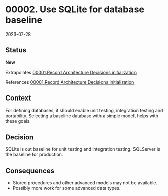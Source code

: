 # 00002. Use SQLite for database baseline

2023-07-28

## Status

__New__

Extrapolates [00001.Record Architecture Decisions initialization](.\00001-record-architecture-decisions-initialization)

References [00001.Record Architecture Decisions initialization](.\00001-record-architecture-decisions-initialization)

## Context

For defining databases, it should enable unit testing, integration testing and portability. Selecting a baseline database with a simple model, helps with these goals.

## Decision

SQLite is out baseline for unit testing and integration testing. SQLServer is the baseline for production.

## Consequences

- Stored procedures and other advanced models may not be available.
- Possibly more work for some advanced data types.



